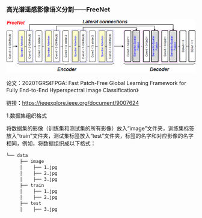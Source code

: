 ### 高光谱遥感影像语义分割——FreeNet
![FreeNet网络结构](../../../FreeNet.PNG)

论文：2020TGRS《FPGA: Fast Patch-Free Global Learning Framework for Fully End-to-End Hyperspectral Image Classification》

链接：https://ieeexplore.ieee.org/document/9007624

1.数据集组织格式

将数据集的影像（训练集和测试集的所有影像）放入“image”文件夹，训练集标签放入“train”文件夹，测试集标签放入“test”文件夹，标签的名字和对应影像的名字相同，例如，将数据组织成以下格式：

    └── data
         ├── image
         │    ├── 1.jpg
         │    ├── 2.jpg
         │    ├── 3.jpg
         ├── train
         │    ├── 1.jpg
         │    ├── 2.jpg
         ├── test
         │    ├── 3.jpg
    

